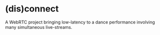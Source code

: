 # (dis)connect
A WebRTC project bringing low-latency to a dance performance involving many simultaneous live-streams.
